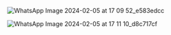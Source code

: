 ![WhatsApp Image 2024-02-05 at 17 09 52_e583edcc](https://github.com/kjanuda/React-JS-CRUD-with-Laravel-API-LARAVEL-/assets/113584734/712ef8bb-65a8-44bd-92f9-59fa7e01b209)

![WhatsApp Image 2024-02-05 at 17 11 10_d8c717cf](https://github.com/kjanuda/React-JS-CRUD-with-Laravel-API-LARAVEL-/assets/113584734/ee410159-defd-4b7c-a55d-ae3c7f28407b)
